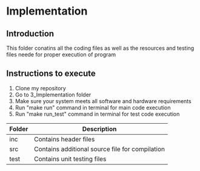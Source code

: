 # Implementation
## Introduction
This folder conatins all the coding files as well as the resources and testing files neede for proper execution of program

## Instructions to execute
1. Clone my repository
2. Go to 3_Implementation folder
3. Make sure your system meets all software and hardware requirements
4. Run "make run" command in terminal for main code execution
5. Run "make run_test" command in terminal for test code execution

| Folder | Description |
| --- | --- |
| inc | Contains header files |
| src | Contains additional source file for compilation |
| test | Contains unit testing files |